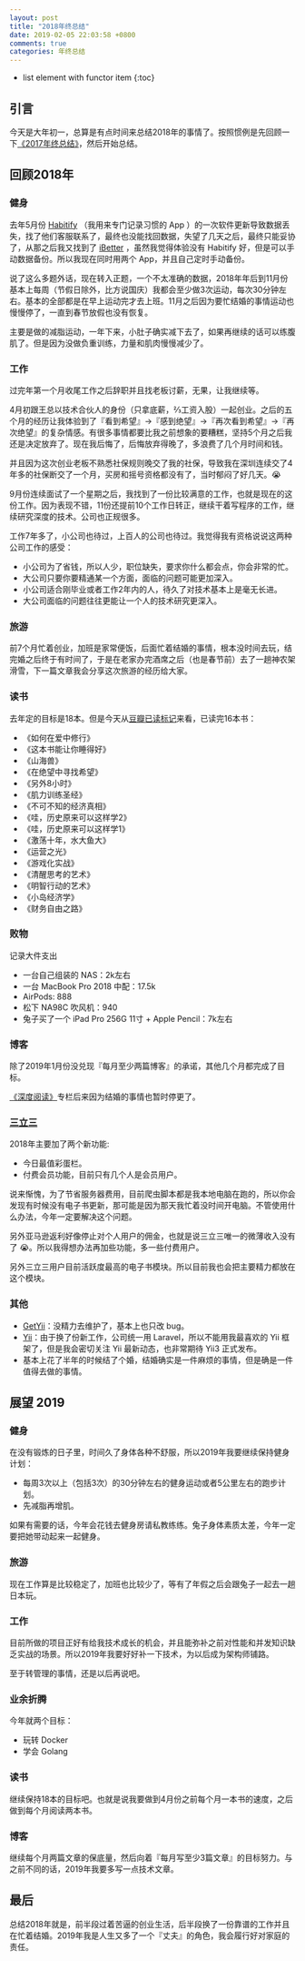 ```yaml
---
layout: post
title: "2018年终总结"
date: 2019-02-05 22:03:58 +0800
comments: true
categories: 年终总结
---
```


* list element with functor item
{:toc}

## 引言

今天是大年初一，总算是有点时间来总结2018年的事情了。按照惯例是先回顾一下[《2017年终总结》](https://blog.forecho.com/review-of-2017.html)，然后开始总结。

## 回顾2018年

### 健身

<!--more-->

去年5月份 [Habitify](https://habitify.me/) （我用来专门记录习惯的 App ）的一次软件更新导致数据丢失，找了他们客服联系了，最终也没能找回数据，失望了几天之后，最终只能妥协了，从那之后我又找到了 [iBetter](https://itunes.apple.com/cn/app/ibetter-%E4%B9%A0%E6%83%AF%E5%85%BB%E6%88%90%E6%89%93%E5%8D%A1-%E4%BA%BA%E7%94%9F%E5%85%BB%E6%88%90%E8%AE%A1%E5%88%92/id1262378864?mt=8) ，虽然我觉得体验没有 Habitify 好，但是可以手动数据备份。所以我现在同时用两个 App，并且自己定时手动备份。

说了这么多题外话，现在转入正题，一个不太准确的数据，2018年年后到11月份基本上每周（节假日除外，比方说国庆）我都会至少做3次运动，每次30分钟左右。基本的全部都是在早上运动完才去上班。11月之后因为要忙结婚的事情运动也慢慢停了，一直到春节放假也没有恢复。

主要是做的减脂运动，一年下来，小肚子确实减下去了，如果再继续的话可以练腹肌了。但是因为没做负重训练，力量和肌肉慢慢减少了。

### 工作

过完年第一个月收尾工作之后辞职并且找老板讨薪，无果，让我继续等。

4月初跟王总以技术合伙人的身份（只拿底薪，⅔工资入股）一起创业。之后的五个月的经历让我体验到了『看到希望』->『感到绝望』->『再次看到希望』->『再次绝望』的复杂情感。有很多事情都要比我之前想象的要糟糕，坚持5个月之后我还是决定放弃了。现在我后悔了，后悔放弃得晚了，多浪费了几个月时间和钱。

并且因为这次创业老板不熟悉社保规则晚交了我的社保，导致我在深圳连续交了4年多的社保断交了一个月，买房和摇号资格都没有了，当时郁闷了好几天。😭

9月份连续面试了一个星期之后，我找到了一份比较满意的工作，也就是现在的这份工作。因为表现不错，11份还提前10个工作日转正，继续干着写程序的工作，继续研究深度的技术。公司也正规很多。

工作7年多了，小公司也待过，上百人的公司也待过。我觉得我有资格说说这两种公司工作的感受：

- 小公司为了省钱，所以人少，职位缺失，要求你什么都会点，你会非常的忙。
- 大公司只要你要精通某一个方面，面临的问题可能更加深入。
- 小公司适合刚毕业或者工作2年内的人，待久了对技术基本上是毫无长进。
- 大公司面临的问题往往更能让一个人的技术研究更深入。

### 旅游

前7个月忙着创业，加班是家常便饭，后面忙着结婚的事情，根本没时间去玩，结完婚之后终于有时间了，于是在老家办完酒席之后（也是春节前）去了一趟神农架滑雪，下一篇文章我会分享这次旅游的经历给大家。

### 读书

去年定的目标是18本。但是今天从[豆瓣已读标记](https://book.douban.com/people/ipzone/collect)来看，已读完16本书：

- 《如何在爱中修行》
- 《这本书能让你睡得好》
- 《山海兽》
- 《在绝望中寻找希望》
- 《另外8小时》
- 《肌力训练圣经》
- 《不可不知的经济真相》
- 《哇，历史原来可以这样学2》
- 《哇，历史原来可以这样学1》
- 《激荡十年，水大鱼大》
- 《运营之光》
- 《游戏化实战》
- 《清醒思考的艺术》
- 《明智行动的艺术》
- 《小岛经济学》
- 《财务自由之路》

### 败物

记录大件支出

- 一台自己组装的 NAS：2k左右
- 一台 MacBook Pro 2018 中配：17.5k
- AirPods: 888
- 松下 NA98C 吹风机：940
- 兔子买了一个 iPad Pro 256G 11寸 + Apple Pencil：7k左右

### 博客

除了2019年1月份没兑现『每月至少两篇博客』的承诺，其他几个月都完成了目标。

[《深度阅读》](https://blog.forecho.com/categories/shen-du-yue-du/)专栏后来因为结婚的事情也暂时停更了。

### [三立三](https://3li3.com/)

2018年主要加了两个新功能:

- 今日最值彩蛋栏。
- 付费会员功能，目前只有几个人是会员用户。

说来惭愧，为了节省服务器费用，目前爬虫脚本都是我本地电脑在跑的，所以你会发现有时候没有电子书更新，那可能是因为那天我忙着没时间开电脑。不管使用什么办法，今年一定要解决这个问题。

另外亚马逊返利好像停止对个人用户的佣金，也就是说三立三唯一的微薄收入没有了 😭。所以我得想办法再加些功能，多一些付费用户。

另外三立三用户目前活跃度最高的电子书模块。所以目前我也会把主要精力都放在这个模块。

### 其他

- [GetYii](https://getyii.com/)：没精力去维护了，基本上也只改 bug。
- [Yii](https://www.yiiframework.com/)：由于换了份新工作，公司统一用 Laravel，所以不能用我最喜欢的 Yii 框架了，但是我会密切关注 Yii 最新动态，也非常期待 Yii3 正式发布。
- 基本上花了半年的时候结了个婚，结婚确实是一件麻烦的事情，但是确是一件值得去做的事情。

## 展望 2019

### 健身

在没有锻炼的日子里，时间久了身体各种不舒服，所以2019年我要继续保持健身计划：

- 每周3次以上（包括3次）的30分钟左右的健身运动或者5公里左右的跑步计划。
- 先减脂再增肌。

如果有需要的话，今年会花钱去健身房请私教练练。兔子身体素质太差，今年一定要把她带动起来一起健身。

### 旅游

现在工作算是比较稳定了，加班也比较少了，等有了年假之后会跟兔子一起去一趟日本玩。

### 工作

目前所做的项目正好有给我技术成长的机会，并且能弥补之前对性能和并发知识缺乏实战的场景。所以2019年我要好好补一下技术，为以后成为架构师铺路。

至于转管理的事情，还是以后再说吧。

### 业余折腾

今年就两个目标：

- 玩转 Docker
- 学会 Golang

### 读书

继续保持18本的目标吧。也就是说我要做到4月份之前每个月一本书的速度，之后做到每个月阅读两本书。

### 博客

继续每个月两篇文章的保底量，然后向着『每月写至少3篇文章』的目标努力。与之前不同的话，2019年我要多写一点技术文章。

## 最后

总结2018年就是，前半段过着苦逼的创业生活，后半段换了一份靠谱的工作并且在忙着结婚。2019年我是人生又多了一个『丈夫』的角色，我会履行好对家庭的责任。
